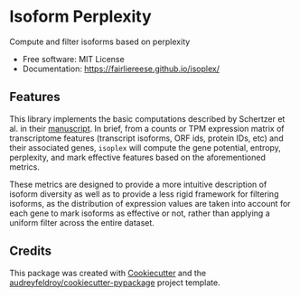 # Isoform Perplexity

<!-- ![PyPI version](https://img.shields.io/pypi/v/isoplex.svg)
[![Documentation Status](https://readthedocs.org/projects/isoplex/badge/?version=latest)](https://isoplex.readthedocs.io/en/latest/?version=latest) -->

Compute and filter isoforms based on perplexity

<!-- * PyPI package: https://pypi.org/project/isoplex/ -->
* Free software: MIT License
* Documentation: https://fairliereese.github.io/isoplex/

## Features

This library implements the basic computations described by Schertzer et al. in their [manuscript](https://www.biorxiv.org/content/10.1101/2025.07.02.662769v1). In brief, from a counts or TPM expression matrix of transcriptome features (transcript isoforms, ORF ids, protein IDs, etc) and their associated genes, `isoplex` will compute the gene potential, entropy, perplexity, and mark effective features based on the aforementioned metrics.

These metrics are designed to provide a more intuitive description of isoform diversity as well as to provide a less rigid framework for filtering isoforms, as the distribution of expression values are taken into account for each gene to mark isoforms as effective or not, rather than applying a uniform filter across the entire dataset.

## Credits

This package was created with [Cookiecutter](https://github.com/audreyfeldroy/cookiecutter) and the [audreyfeldroy/cookiecutter-pypackage](https://github.com/audreyfeldroy/cookiecutter-pypackage) project template.
